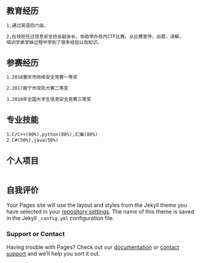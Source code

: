 ## 教育经历
```markdown
1,通过英语四六级。

2,在校担任过信息安全协会副会长，协助举办校内CTF比赛。从比赛宣传，出题，讲解，
培训学弟学妹过程中学到了很多经验以及知识。

```

## 参赛经历
```markdown
1.2018重庆市网络安全竞赛一等奖

2.2017南宁市攻防大赛二等奖

3.2018年全国大学生信息安全竞赛三等奖
```

## 专业技能
```markdown
1.C/C++(80%),python(80%),汇编(80%)
2.C#(50%),java(50%)
```
## 个人项目
```markdown

```
## 自我评价

Your Pages site will use the layout and styles from the Jekyll theme you have selected in your [repository settings](https://github.com/lxwAsm/lxwhome/settings). The name of this theme is saved in the Jekyll `_config.yml` configuration file.

### Support or Contact

Having trouble with Pages? Check out our [documentation](https://help.github.com/categories/github-pages-basics/) or [contact support](https://github.com/contact) and we’ll help you sort it out.
